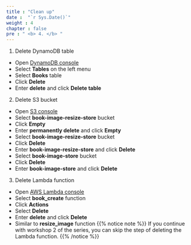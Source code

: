```yaml
---
title : "Clean up"
date :  "`r Sys.Date()`" 
weight : 4
chapter : false
pre : " <b> 4. </b> "
---
```

1. Delete DynamoDB table
- Open [DynamoDB console](https://ap-southeast-2.console.aws.amazon.com/dynamodbv2/home?region=ap-southeast-2#dashboard)
- Select **Tables** on the left menu
- Select **Books** table
- Click **Delete**
- Enter **delete** and click **Delete table**
2. Delete S3 bucket
- Open [S3 console](https://s3.console.aws.amazon.com/s3/buckets?region=ap-southeast-2)
- Select **book-image-resize-store** bucket
- Click **Empty**
- Enter **permanently delete** and click **Empty**
- Select **book-image-resize-store** bucket
- Click **Delete**
- Enter **book-image-resize-store** and click **Delete**
- Select **book-image-store** bucket
- Click **Delete**
- Enter **book-image-store** and click **Delete**
3. Delete Lambda function
- Open [AWS Lambda console](https://ap-southeast-2.console.aws.amazon.com/lambda/home?region=ap-southeast-2#/functions)
- Select **book_create** function
- Click **Actions**
- Select **Delete**
- Enter **delete** and click **Delete**
- Similar to **resize_image** function
{{% notice note %}}
If you continue with workshop 2 of the series, you can skip the step of deleting the Lambda function.
{{% /notice %}}